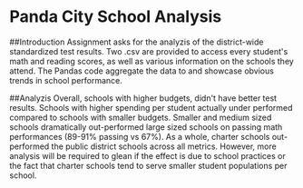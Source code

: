 # Panda City School Analysis

##Introduction 
Assignment asks for the analyzis of the district-wide standardized test results. Two .csv are provided to access every student's math and reading scores, as well as various information on the schools they attend. The Pandas code aggregate the data to and showcase obvious trends in school performance.

##Analyzis 
Overall, schools with higher budgets, didn't have better test results. Schools with higher spending per student actually under performed compared to schools with smaller budgets. Smaller and medium sized schools dramatically out-performed large sized schools on passing math performances (89-91% passing vs 67%). As a whole, charter schools out-performed the public district schools across all metrics. However, more analysis will be required to glean if the effect is due to school practices or the fact that charter schools tend to serve smaller student populations per school. 

